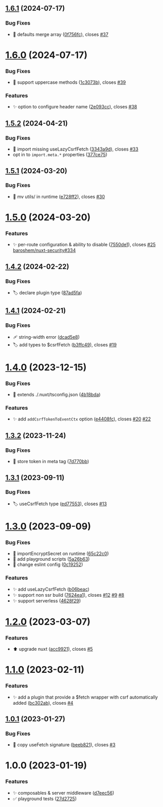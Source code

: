 ## [1.6.1](https://github.com/morgbn/nuxt-csurf/compare/v1.6.0...v1.6.1) (2024-07-17)


### Bug Fixes

* :bug: defaults merge array ([0f756fc](https://github.com/morgbn/nuxt-csurf/commit/0f756fcdf15f4df3a60761ab5e67d1c110591474)), closes [#37](https://github.com/morgbn/nuxt-csurf/issues/37)

# [1.6.0](https://github.com/morgbn/nuxt-csurf/compare/v1.5.2...v1.6.0) (2024-07-17)


### Bug Fixes

* :bug: support uppercase methods ([1c3073b](https://github.com/morgbn/nuxt-csurf/commit/1c3073b5242214a0acd759eb0f2fe8d7cef82333)), closes [#39](https://github.com/morgbn/nuxt-csurf/issues/39)


### Features

* :sparkles: option to configure header name ([2e093cc](https://github.com/morgbn/nuxt-csurf/commit/2e093cc755b45e026c90cda7b96c9cf8a3d29388)), closes [#38](https://github.com/morgbn/nuxt-csurf/issues/38)

## [1.5.2](https://github.com/morgbn/nuxt-csurf/compare/v1.5.1...v1.5.2) (2024-04-21)


### Bug Fixes

* :bug: import missing useLazyCsrfFetch ([3343a9d](https://github.com/morgbn/nuxt-csurf/commit/3343a9d29fc1855e76a14710b721507e6586a6bd)), closes [#33](https://github.com/morgbn/nuxt-csurf/issues/33)
* opt in to `import.meta.*` properties ([377ce75](https://github.com/morgbn/nuxt-csurf/commit/377ce75af64de762912e9bb2977dfc5e41ecfc44))

## [1.5.1](https://github.com/morgbn/nuxt-csurf/compare/v1.5.0...v1.5.1) (2024-03-20)


### Bug Fixes

* :truck: mv utils/ in runtime ([e728ff2](https://github.com/morgbn/nuxt-csurf/commit/e728ff22db2d13f4deca2637193aba01824daedb)), closes [#30](https://github.com/morgbn/nuxt-csurf/issues/30)

# [1.5.0](https://github.com/morgbn/nuxt-csurf/compare/v1.4.2...v1.5.0) (2024-03-20)


### Features

* :sparkles: per-route configuration & ability to disable ([7550de1](https://github.com/morgbn/nuxt-csurf/commit/7550de143af2910a6b0df1db429dd67236ff4f60)), closes [#25](https://github.com/morgbn/nuxt-csurf/issues/25) [baroshem/nuxt-security#334](https://github.com/baroshem/nuxt-security/issues/334)

## [1.4.2](https://github.com/morgbn/nuxt-csurf/compare/v1.4.1...v1.4.2) (2024-02-22)


### Bug Fixes

* :label: declare plugin type ([87ad5fa](https://github.com/morgbn/nuxt-csurf/commit/87ad5fafd85312086f454577c8925e2b8f13f73c))

## [1.4.1](https://github.com/morgbn/nuxt-csurf/compare/v1.4.0...v1.4.1) (2024-02-21)


### Bug Fixes

* :adhesive_bandage: string-width error ([dcad5e8](https://github.com/morgbn/nuxt-csurf/commit/dcad5e88f70883161c92fe485cfa26f08093768f))
* :label: add types to $csrfFetch ([b3ffc49](https://github.com/morgbn/nuxt-csurf/commit/b3ffc490f488f55340afdefadc1ffcdc6bcaed00)), closes [#19](https://github.com/morgbn/nuxt-csurf/issues/19)

# [1.4.0](https://github.com/morgbn/nuxt-csurf/compare/v1.3.2...v1.4.0) (2023-12-15)


### Bug Fixes

* :rotating_light: extends ./.nuxt/tsconfig.json ([4b18bda](https://github.com/morgbn/nuxt-csurf/commit/4b18bda72f44ed3872293ea6353e39ec00827363))


### Features

* :sparkles: add `addCsrfTokenToEventCtx` option ([e4408fc](https://github.com/morgbn/nuxt-csurf/commit/e4408fc7d2e77b1be9746818d76ae86ad4e0f42f)), closes [#20](https://github.com/morgbn/nuxt-csurf/issues/20) [#22](https://github.com/morgbn/nuxt-csurf/issues/22)

## [1.3.2](https://github.com/morgbn/nuxt-csurf/compare/v1.3.1...v1.3.2) (2023-11-24)


### Bug Fixes

* :art: store token in meta tag ([7d770bb](https://github.com/morgbn/nuxt-csurf/commit/7d770bb6102c353158115feb5e05b313bd7ee59d))

## [1.3.1](https://github.com/morgbn/nuxt-csurf/compare/v1.3.0...v1.3.1) (2023-09-11)


### Bug Fixes

* :label: useCsrfFetch type ([ed77553](https://github.com/morgbn/nuxt-csurf/commit/ed7755398a70af52a835c106c019c1d7965c2fdf)), closes [#13](https://github.com/morgbn/nuxt-csurf/issues/13)

# [1.3.0](https://github.com/morgbn/nuxt-csurf/compare/v1.2.0...v1.3.0) (2023-09-09)


### Bug Fixes

* :bug: importEncryptSecret on runtime ([65c22c0](https://github.com/morgbn/nuxt-csurf/commit/65c22c0a358bdb16730c2080ed75f9d42288874c))
* :hammer: add playground scripts ([5a26b63](https://github.com/morgbn/nuxt-csurf/commit/5a26b633ec13f70c437be4162ac231ab6f201941))
* :rotating_light: change eslint config ([0c19252](https://github.com/morgbn/nuxt-csurf/commit/0c192525140bc94673a671df3808dc5165712bd2))


### Features

* :sparkles: add useLazyCsrfFetch ([b06beac](https://github.com/morgbn/nuxt-csurf/commit/b06beac48c3aaa5f581d40e2b955a28a34d036f8))
* :sparkles: support non ssr build ([7624ea1](https://github.com/morgbn/nuxt-csurf/commit/7624ea1acb8943fc158626c767093ae59a0a2663)), closes [#12](https://github.com/morgbn/nuxt-csurf/issues/12) [#9](https://github.com/morgbn/nuxt-csurf/issues/9) [#8](https://github.com/morgbn/nuxt-csurf/issues/8)
* :sparkles: support serverless ([4628f29](https://github.com/morgbn/nuxt-csurf/commit/4628f29d78cc17d668b0be68f5609f9b8fd121c6))

# [1.2.0](https://github.com/morgbn/nuxt-csurf/compare/v1.1.0...v1.2.0) (2023-03-07)


### Features

* :arrow_up: upgrade nuxt ([acc9921](https://github.com/morgbn/nuxt-csurf/commit/acc9921e304b91f079180a265a9a47b45afcd699)), closes [#5](https://github.com/morgbn/nuxt-csurf/issues/5)

# [1.1.0](https://github.com/morgbn/nuxt-csurf/compare/v1.0.1...v1.1.0) (2023-02-11)


### Features

* :sparkles: add a plugin that provide a $fetch wrapper with csrf automatically added ([bc302ab](https://github.com/morgbn/nuxt-csurf/commit/bc302ab293b0cbaca21786a2dfbf71dab7c9c957)), closes [#4](https://github.com/morgbn/nuxt-csurf/issues/4)

## [1.0.1](https://github.com/morgbn/nuxt-csurf/compare/v1.0.0...v1.0.1) (2023-01-27)


### Bug Fixes

* :art: copy useFetch signature ([beeb821](https://github.com/morgbn/nuxt-csurf/commit/beeb821890c68e2d3c63a42574ce85f8b6717615)), closes [#3](https://github.com/morgbn/nuxt-csurf/issues/3)

# 1.0.0 (2023-01-19)


### Features

* :sparkles: composables & server middleware ([d7eec56](https://github.com/morgbn/nuxt-csurf/commit/d7eec5653b5c221384452d539ca1339693328532))
* :white_check_mark: playground tests ([27d2725](https://github.com/morgbn/nuxt-csurf/commit/27d27252e0da17fe65d79e592d683564c4f95f90))
